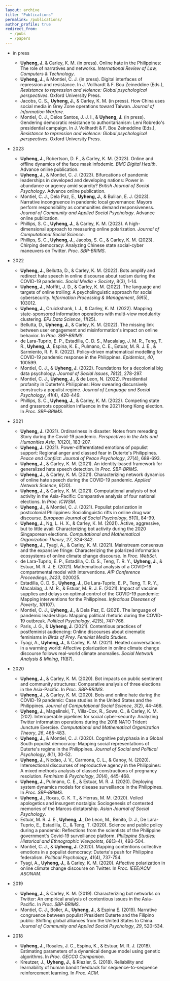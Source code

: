 ```yaml
---
layout: archive
title: "Publications"
permalink: /publications/
author_profile: true
redirect_from:
  - /pubs
  - /papers
---
```


<!-- ## Featured Papers
* Hello hi
  * Hi hello -->

<!-- ## Complete Publications -->
* in press
  * <b>Uyheng, J.</b> & Carley, K. M. (in press). Online hate in the Philippines: The role of narratives and networks. <i>International Review of Law, Computers & Technology</i>.
  * <b>Uyheng, J.</b>, & Montiel, C. J. (in press). Digital interfaces of repression and resistance. In J. Vollhardt & F. Bou Zeineddine (Eds.), <i>Resistance to repression and violence: Global psychological perspectives</i>. Oxford University Press.
  * Jacobs, C. S., <b>Uyheng, J.</b>, & Carley, K. M. (in press). How China uses social media in Grey Zone operations toward Taiwan. <i>Journal of Information Warfare</i>.
  * Montiel, C. J., Delos Santos, J. J. I., & <b>Uyheng, J.</b> (in press). Gendering democratic resistance to authoritarianism: Leni Robredo's presidential campaign. In J. Vollhardt & F. Bou Zeineddine (Eds.), <i>Resistance to repression and violence: Global psychological perspectives</i>. Oxford University Press. 

* 2023
  * <b>Uyheng, J.</b>, Robertson, D. F., & Carley, K. M. (2023). Online and offline dynamics of the face mask infodemic. <i>BMC Digital Health</i>. Advance online publication.
  * <b>Uyheng, J.</b>, & Montiel, C. J. (2023). Bifurcations of pandemic leaderships in developed and developing nations: Power in abundance or agency amid scarcity? <i>British Journal of Social Psychology</i>. Advance online publication. 
  * Montiel, C. J., Dela Paz, E., <b>Uyheng, J.</b>, & Bulilan, E. J. (2023). Narrative incongruence in pandemic local governance: Mayors perform responsibility as communities demand responsiveness. <i>Journal of Community and Applied Social Psychology</i>. Advance online publication. 
  * Phillips, S. C., <b>Uyheng, J.</b>, & Carley, K. M. (2023). A high-dimensional approach to measuring online polarization. <i>Journal of Computational Social Science</i>.
  * Phillips, S. C., <b>Uyheng, J.</b>, Jacobs, S. C., & Carley, K. M. (2023). Chirping democracy: Analyzing Chinese state social-cyber maneuvers on Twitter. <i>Proc. SBP-BRIMS</i>.

* 2022
  * <b>Uyheng, J.</b>, Bellutta, D., & Carley, K. M. (2022). Bots amplify and redirect hate speech in online discourse about racism during the COVID-19 pandemic. <i>Social Media + Society</i>, 8(3), 1-14.
  * <b>Uyheng, J.</b>, Moffitt, J. D., & Carley, K. M. (2022). The language and targets of online trolling: A psycholinguistic approach for social cybersecurity. <i>Information Processing & Management</i>, <i>59</i>(5), 103012. 
  * <b>Uyheng, J.</b>, Cruickshank, I. J., & Carley, K. M. (2022). Mapping state-sponsored information operations with multi-view modularity clustering. <i>EPJ Data Science</i>, <i>11</i>(25). 
  * Bellutta, D., <b>Uyheng, J.</b>, & Carley, K. M. (2022). The missing link between user engagement and misinformation's impact on online behavior. In <i>Proc. SBP-BRIMS</i>.
  * de Lara-Tuprio, E. P., Estadilla, C. D. S., Macalalag, J. M. R., Teng, T. R., <b>Uyheng, J.</b>, Espina, K. E., Pulmano, C. E., Estuar, M. R. J. E., & Sarmiento, R. F. R. (2022). Policy-driven mathematical modelling for COVID-19 pandemic response in the Philippines. <i>Epidemics</i>, <i>40</i>, 100599. 
  * Montiel, C. J., & <b>Uyheng, J.</b> (2022). Foundations for a decolonial big data psychology. <i>Journal of Social Issues</i>, <i>78</i>(2), 278-297. 
  * Montiel, C. J., <b>Uyheng, J.</b>, & de Leon, N. (2022). Presidential profanity in Duterte's Philippines: How swearing discursively constructs a populist regime. <i>Journal of Language and Social Psychology</i>, <i>41</i>(4), 428-449. 
  * Phillips, S. C., <b>Uyheng, J.</b>, & Carley, K. M. (2022). Competing state and grassroots opposition influence in the 2021 Hong Kong election. In <i>Proc. SBP-BRIMS</i>.

* 2021
  * <b>Uyheng, J.</b> (2021). Ordinariness in disaster: Notes from rereading Story during the Covid-19 pandemic. <i>Perspectives in the Arts and Humanities Asia</i>, <i>10</i>(20), 183-207. 
  * <b>Uyheng, J.</b> (2021). Power-differentiated emotions of populist support: Regional anger and classed fear in Duterte's Philippines. <i>Peace and Conflict: Journal of Peace Psychology</i>, <i>27</i>(4), 689-693. 
  * <b>Uyheng, J.</b>, & Carley, K. M. (2021). An identity-based framework for generalized hate speech detection. In <i>Proc. SBP-BRIMS</i>.
  * <b>Uyheng, J.</b>, & Carley, K. M. (2021). Characterizing network dynamics of online hate speech during the COVID-19 pandemic. <i>Applied Network Science</i>, <i>6</i>(20). 
  * <b>Uyheng, J.</b>, & Carley, K. M. (2021). Computational analysis of bot activity in the Asia-Pacific: Comparative analysis of four national elections. In <i>Proc. ICWSM</i>.
  * <b>Uyheng, J.</b>, & Montiel, C. J. (2021).  Populist polarization in postcolonial Philippines: Sociolinguistic rifts in online drug war discourse. <i>European Journal of Social Psychology</i>, <i>51</i>(1), 84-99.
  * <b>Uyheng, J.</b>, Ng, L. H. X., & Carley, K. M. (2021). Active, aggressive, but to little avail: Characterizing bot activity during the 2020 Singaporean elections. <i>Computational and Mathematical Organization Theory</i>, <i>27</i>, 324-342.
  * <b>Uyheng, J.</b>, Tyagi, A., & Carley, K. M. (2021). Mainstream consensus and the expansive fringe: Characterizing the polarized information ecosystems of online climate change discourse. In <i>Proc. WebSci</i>.
  * de Lara-Tuprio, E. P., Estadilla, C. D. S., Teng, T. R. Y., <b>Uyheng, J.</b>, & Estuar, M. R. J. E. (2021). Mathematical analysis of a COVID-19 compartmental model with interventions. <i>AIP Conference Proceedings</i>, <i>2423</i>, 020025.
  * Estadilla, C. D. S., <b>Uyheng, J.</b>, De Lara-Tuprio, E. P., Teng, T. R. Y., Macalalag, J. M. R., & Estuar, M. R. J. E. (2021). Impact of vaccine supplies and delays on optimal control of the COVID-19 pandemic: Mapping interventions for the Philippines. <i>Infectious Diseases of Poverty</i>, <i>10</i>(107).
  * Montiel, C. J., <b>Uyheng, J.</b>, & Dela Paz, E. (2021). The language of pandemic leaderships: Mapping political rhetoric during the COVID-19 outbreak. <i>Political Psychology</i>, <i>42</i>(5), 747-766. 
  * Paris, J. G., & <b>Uyheng, J.</b> (2021). Contentious practices of postfeminist audiencing: Online discourses about cinematic feminisms in <i>Birds of Prey</i>. <i>Feminist Media Studies</i>.
  * Tyagi, A., <b>Uyheng, J.</b>, & Carley, K. M. (2021). Heated conversations in a warming world: Affective polarization in online climate change discourse follows real-world climate anomalies. <i>Social Network Analysis & Mining</i>, <i>11</i>(87).
  
* 2020
  * <b>Uyheng, J.</b>, & Carley, K. M. (2020). Bot impacts on public sentiment and community structures: Comparative analysis of three elections in the Asia-Pacific. In <i>Proc. SBP-BRIMS</i>.
  * <b>Uyheng, J.</b>, & Carley, K. M. (2020). Bots and online hate during the COVID-19 pandemic: Case studies in the United States and the Philippines. <i>Journal of Computational Social Science</i>, <i>3</i>(2), 44-468. 
  * <b>Uyheng, J.</b>, Magelinski, T., Villa-Cox, R., Sowa, C., & Carley, K. M. (202). Interoperable pipelines for social cyber-security: Analyzing Twitter information operations during the 2018 NATO Trident Juncture Exercise. <i>Computational and Mathematical Organization Theory</i>, <i>26</i>, 465-483.
  * <b>Uyheng, J.</b>, & Montiel, C. J. (2020). Cognitive polyphasia in a Global South populist democracy: Mapping social representations of Duterte's regime in the Philippines. <i>Journal of Social and Political Psychology</i>, <i>8</i>(1), 30-52.
  * <b>Uyheng, J.</b>, Nicdao, J. V., Carmona, C. L., & Canoy, N. (2020). Intersectional discourses of reproductive agency in the Philippines: A mixed methods analysis of classed constructions of pregnancy resolution. <i>Feminism & Psychology</i>, <i>30</i>(4), 445-468.
  * <b>Uyheng, J.</b>, Pulmano, C. E., & Estuar, M. R. J. (2020). Deploying system dynamics models for disease surveillance in the Philippines. In <i>Proc. SBP-BRIMS</i>.
  * <b>Uyheng, J.</b>, Roxas, G. K. T., & Herras, M. M. (2020). Veiled apologetics and insurgent nostalgia: Sociogenesis of contested memories of the Marcos dictatorship. <i>Asian Journal of Social Psychology</i>.
  * Estuar, M. R. J. E., <b>Uyheng, J.</b>, De Leon, M., Benito, D. J., De Lara-Tuprio, E., Estadilla, C., & Teng, T. (2020). Science and public policy during a pandemic: Reflections from the scientists of the Philippine government's Covid-19 surveillance platform. <i>Philippine Studies: Historical and Ethnographic Viewpoints</i>, <i>68</i>(3-4), 493-504. 
  * Montiel, C. J., & <b>Uyheng, J.</b> (2020). Mapping contentions collective emotions in a populist democracy: Duterte's push for Philippine federalism. <i>Political Psychology</i>, <i>41</i>(4), 737-754. 
  * Tyagi, A., <b>Uyheng, J.</b>, & Carley, K. M. (2020). Affective polarization in online climate change discourse on Twitter. In <i>Proc. IEEE/ACM ASONAM</i>.

* 2019
  * <b>Uyheng, J.</b>, & Carley, K. M. (2019). Characterizing bot networks on Twitter: An empirical analysis of contentious issues in the Asia-Pacific. In <i>Proc. SBP-BRIMS</i>.
  * Montiel, C. J., Boller, A., <b>Uyheng, J.</b>, & Espina E. (2019). Narrative congruence between populist President Duterte and the Filipino public: Shifting global alliances from the United States to China. <i>Journal of Community and Applied Social Psychology</i>, <i>29</i>, 520-534.
  
* 2018
  * <b>Uyheng, J.</b>, Rosales, J. C., Espina, K., & Estuar, M. R. J. (2018). Estimating parameters of a dynamical dengue model using genetic algorithms. In <i>Proc. GECCO Companion</i>.
  * Kreutzer, J., <b>Uyheng, J.</b>, & Riezler, S. (2018). Reliability and learnability of human bandit feedback for sequence-to-sequence reinforcement learning. In <i>Proc. ACM</i>.
